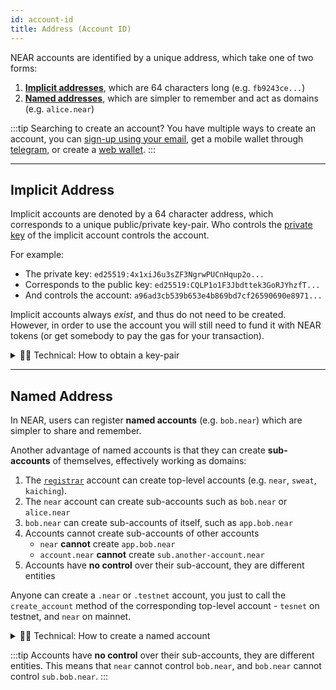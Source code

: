 ```yaml
---
id: account-id
title: Address (Account ID)
---
```


NEAR accounts are identified by a unique address, which take one of two forms:

1. [**Implicit addresses**](#implicit-address), which are 64 characters long (e.g. `fb9243ce...`)
2. [**Named addresses**](#named-address), which are simpler to remember and act as domains (e.g. `alice.near`)

:::tip Searching to create an account?
You have multiple ways to create an account, you can [sign-up using your email](https://near.org/), get a mobile wallet through [telegram](https://web.telegram.org/k/#@herewalletbot), or create a [web wallet](https://app.mynearwallet.com).
:::

***

## Implicit Address

Implicit accounts are denoted by a 64 character address, which corresponds to a unique public/private key-pair. Who controls the [private key](./access-keys.md) of the implicit account controls the account.

For example:

- The private key: `ed25519:4x1xiJ6u3sZF3NgrwPUCnHqup2o...`
- Corresponds to the public key: `ed25519:CQLP1o1F3Jbdttek3GoRJYhzfT...`
- And controls the account: `a96ad3cb539b653e4b869bd7cf26590690e8971...`

Implicit accounts always _exist_, and thus do not need to be created. However, in order to use the account you will still need to fund it with NEAR tokens (or get somebody to pay the gas for your transaction).

<details>

<summary> 🧑‍💻 Technical: How to obtain a key-pair  </summary>

The simplest way to obtain a public / private key that represents an account is using the [NEAR CLI](../../4.tools/cli.md)

```bash
near generate-key

# Output
# Seed phrase: lumber habit sausage used zebra brain border exist meat muscle river hidden
# Key pair: {"publicKey":"ed25519:AQgnQSR1Mp3v7xrw7egJtu3ibNzoCGwUwnEehypip9od","secretKey":"ed25519:51qTiqybe8ycXwPznA8hz7GJJQ5hyZ45wh2rm5MBBjgZ5XqFjbjta1m41pq9zbRZfWGUGWYJqH4yVhSWoW6pYFkT"}
# Implicit account: 8bca86065be487de45e795b2c3154fe834d53ffa07e0a44f29e76a2a5f075df8
```

</details>

***

## Named Address

In NEAR, users can register **named accounts** (e.g. `bob.near`) which are simpler to share and remember.

Another advantage of named accounts is that they can create **sub-accounts** of themselves, effectively working as domains:

1. The [`registrar`](https://nearblocks.io/address/registrar) account can create top-level accounts (e.g. `near`, `sweat`, `kaiching`).
2. The `near` account can create sub-accounts such as `bob.near` or `alice.near`
3. `bob.near` can create sub-accounts of itself, such as `app.bob.near`
4. Accounts cannot create sub-accounts of other accounts
   - `near` **cannot** create `app.bob.near`
   - `account.near` **cannot** create `sub.another-account.near`
5. Accounts have **no control** over their sub-account, they are different entities

Anyone can create a `.near` or `.testnet` account, you just to call the `create_account` method of the corresponding top-level account - `tesnet` on testnet, and `near` on mainnet.

<details>

<summary> 🧑‍💻 Technical: How to create a named account  </summary>

Named accounts are created by calling the `create_account` method of the network's top-level account - `tesnet` on testnet, and `near` on mainnet.

```bash
near call testnet create_account '{"new_account_id": "new-acc.testnet", "new_public_key": "ed25519:<data>"}' --deposit 0.00182 --accountId funding-account.testnet
```

We abstract this process in the [NEAR CLI](../../4.tools/cli.md) with the following command:

```bash
near create_account new-acc.testnet --useAccount funding-account.testnet --publicKey ed25519:<data>
```

You can use the same command to create sub-accounts of an existing named account:

```bash
near create_account sub-acc.new-acc.testnet --useAccount new-acc.testnet
```

</details>

:::tip
Accounts have **no control** over their sub-accounts, they are different entities. This means that `near` cannot control `bob.near`, and `bob.near` cannot control `sub.bob.near`.
:::
